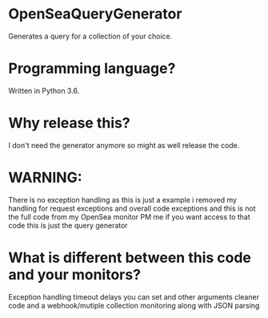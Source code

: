 # OpenSeaQueryGenerator
Generates a query for a collection of your choice.
# Programming language?
Written in Python 3.6.
# Why release this?
I don't need the generator anymore so might as well release the code.
# WARNING:
There is no exception handling as this is just a example i removed my handling for request exceptions and overall code exceptions and this is not the full code from my OpenSea monitor PM me if you want access to that code this is just the query generator
# What is different between this code and your monitors?
Exception handling timeout delays you can set and other arguments cleaner code and a webhook/mutiple collection monitoring along with JSON parsing
